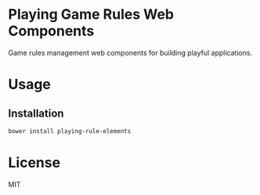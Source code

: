 Playing Game Rules Web Components
=================================

Game rules management web components for building playful applications.

# Usage

## Installation

```bash
bower install playing-rule-elements
```

# License

MIT